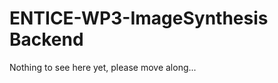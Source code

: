 ENTICE-WP3-ImageSynthesis Backend
==================================

Nothing to see here yet, please move along...

